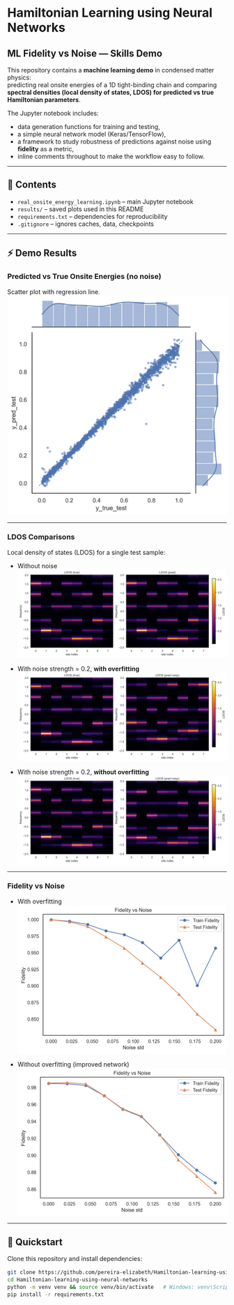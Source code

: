 
# Hamiltonian Learning using Neural Networks

## ML Fidelity vs Noise — Skills Demo

This repository contains a **machine learning demo** in condensed matter physics:  
predicting real onsite energies of a 1D tight-binding chain and comparing **spectral densities (local density of states, LDOS) for predicted vs true Hamiltonian parameters**.

The Jupyter notebook includes:
- data generation functions for training and testing,
- a simple neural network model (Keras/TensorFlow),
- a framework to study robustness of predictions against noise using **fidelity** as a metric,
- inline comments throughout to make the workflow easy to follow.

---

## 📖 Contents
- `real_onsite_energy_learning.ipynb` – main Jupyter notebook
- `results/` – saved plots used in this README
- `requirements.txt` – dependencies for reproducibility
- `.gitignore` – ignores caches, data, checkpoints

---

## ⚡ Demo Results

### Predicted vs True Onsite Energies (no noise)
Scatter plot with regression line.
![Prediction vs True](results/pred_vs_true_jointplot_test.png)

---

### LDOS Comparisons
Local density of states (LDOS) for a single test sample:

- Without noise  
  ![LDOS comparison](results/ldos_true_pred1.png)

- With noise strength = 0.2, **with overfitting**  
  ![LDOS comparison](results/ldos_true_pred_noisy_with_overfitting.png)

- With noise strength = 0.2, **without overfitting**  
  ![LDOS comparison](results/ldos_true_pred_noisy_nooverfitting.png)

---

### Fidelity vs Noise

- With overfitting  
  ![Fidelity vs Noise](results/fidelity_vs_noise_with_overfitting.png)

- Without overfitting (improved network)  
  ![Fidelity vs Noise](results/fidelity_vs_noise_nooverfitting.png)

---

## 🚀 Quickstart

Clone this repository and install dependencies:

```bash
git clone https://github.com/pereira-elizabeth/Hamiltonian-learning-using-neural-networks.git
cd Hamiltonian-learning-using-neural-networks
python -m venv venv && source venv/bin/activate   # Windows: venv\Scripts\Activate.ps1
pip install -r requirements.txt
